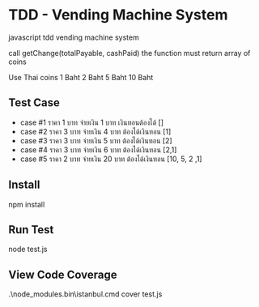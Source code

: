# TDD - Vending Machine System
javascript tdd vending machine system

call getChange(totalPayable, cashPaid) the function must return array of coins

Use Thai coins
1 Baht
2 Baht
5 Baht
10 Baht

## Test Case
* case #1 ราคา 1 บาท จ่ายเงิน 1 บาท เงินทอนต้องได้ []
* case #2 ราคา 3 บาท จ่ายเงิน 4 บาท ต้องได้เงินทอน [1]
* case #3 ราคา 3 บาท จ่ายเงิน 5 บาท ต้องได้เงินทอน [2]
* case #4 ราคา 3 บาท จ่ายเงิน 6 บาท ต้องได้เงินทอน [2,1]
* case #5 ราคา 2 บาท จ่ายเงิน 20 บาท ต้องได้เงินทอน [10, 5, 2 ,1]

## Install
npm install

## Run Test
node test.js

## View Code Coverage
.\node_modules\.bin\istanbul.cmd cover test.js